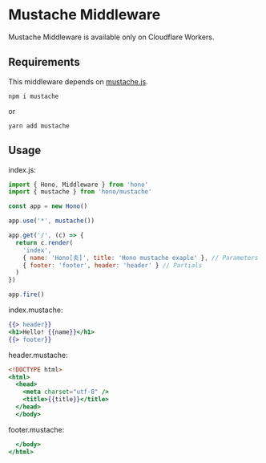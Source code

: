# Mustache Middleware

Mustache Middleware is available only on Cloudflare Workers.

## Requirements

This middleware depends on [mustache.js](https://www.npmjs.com/package/mustache).

```plain
npm i mustache
```

or

```plain
yarn add mustache
```

## Usage

index.js:

```js
import { Hono, Middleware } from 'hono'
import { mustache } from 'hono/mustache'

const app = new Hono()

app.use('*', mustache())

app.get('/', (c) => {
  return c.render(
    'index',
    { name: 'Hono[炎]', title: 'Hono mustache exaple' }, // Parameters
    { footer: 'footer', header: 'header' } // Partials
  )
})

app.fire()
```

index.mustache:

```mustache
{{> header}}
<h1>Hello! {{name}}</h1>
{{> footer}}
```

header.mustache:

```mustache
<!DOCTYPE html>
<html>
  <head>
    <meta charset="utf-8" />
    <title>{{title}}</title>
  </head>
  </body>
```

footer.mustache:

```mustache
  </body>
</html>
```
